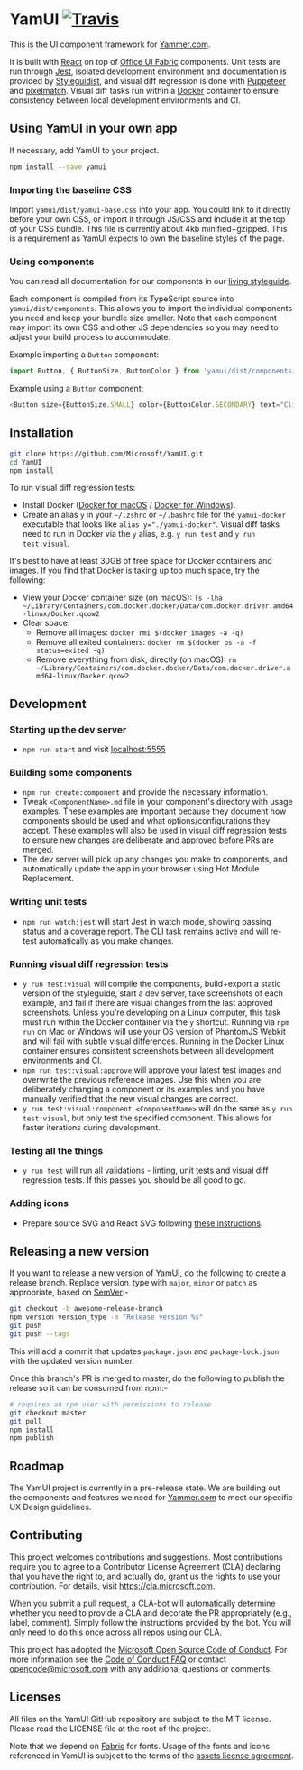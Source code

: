 # YamUI [![Travis](https://img.shields.io/travis/Microsoft/YamUI.svg)](https://travis-ci.org/Microsoft/YamUI)

This is the UI component framework for [Yammer.com](https://www.yammer.com/).

It is built with [React](https://reactjs.org/) on top of [Office UI Fabric](https://dev.office.com/fabric#/components/) components. Unit tests are run through [Jest](https://facebook.github.io/jest/), isolated development environment and documentation is provided by [Styleguidist](https://react-styleguidist.js.org/), and visual diff regression is done with [Puppeteer](https://github.com/GoogleChrome/puppeteer) and [pixelmatch](https://github.com/mapbox/pixelmatch). Visual diff tasks run within a [Docker](https://www.docker.com/) container to ensure consistency between local development environments and CI.

## Using YamUI in your own app

If necessary, add YamUI to your project.

```sh
npm install --save yamui
```

### Importing the baseline CSS

Import `yamui/dist/yamui-base.css` into your app. You could link to it directly before your own CSS, or import it through JS/CSS and include it at the top of your CSS bundle. This file is currently about 4kb minified+gzipped. This is a requirement as YamUI expects to own the baseline styles of the page.

### Using components

You can read all documentation for our components in our [living styleguide](https://microsoft.github.io/YamUI/).

Each component is compiled from its TypeScript source into `yamui/dist/components`. This allows you to import the individual components you need and keep your bundle size smaller. Note that each component may import its own CSS and other JS dependencies so you may need to adjust your build process to accommodate.

Example importing a `Button` component:

```js
import Button, { ButtonSize, ButtonColor } from 'yamui/dist/components/Button';
```

Example using a `Button` component:

```js
<Button size={ButtonSize.SMALL} color={ButtonColor.SECONDARY} text="Click me!" />
```

## Installation

```sh
git clone https://github.com/Microsoft/YamUI.git
cd YamUI
npm install
```

To run visual diff regression tests:

* Install Docker ([Docker for macOS](https://docs.docker.com/docker-for-mac/install/) / [Docker for Windows](https://docs.docker.com/docker-for-windows/install/)).
* Create an alias `y` in your `~/.zshrc` or `~/.bashrc` file for the `yamui-docker` executable that looks like `alias y="./yamui-docker"`. Visual diff tasks need to run in Docker via the `y` alias, e.g. `y run test` and `y run test:visual`.

It's best to have at least 30GB of free space for Docker containers and images. If you find that Docker is taking up too much space, try the following:

* View your Docker container size (on macOS): `ls -lha ~/Library/Containers/com.docker.docker/Data/com.docker.driver.amd64-linux/Docker.qcow2`
* Clear space:
  * Remove all images: `docker rmi $(docker images -a -q)`
  * Remove all exited containers: `docker rm $(docker ps -a -f status=exited -q)`
  * Remove everything from disk, directly (on macOS): `rm ~/Library/Containers/com.docker.docker/Data/com.docker.driver.amd64-linux/Docker.qcow2`

## Development

### Starting up the dev server

* `npm run start` and visit [localhost:5555](http://localhost:5555/)

### Building some components

* `npm run create:component` and provide the necessary information.
* Tweak `<ComponentName>.md` file in your component's directory with usage examples. These examples are important because they document how components should be used and what options/configurations they accept. These examples will also be used in visual diff regression tests to ensure new changes are deliberate and approved before PRs are merged.
* The dev server will pick up any changes you make to components, and automatically update the app in your browser using Hot Module Replacement.

### Writing unit tests

* `npm run watch:jest` will start Jest in watch mode, showing passing status and a coverage report. The CLI task remains active and will re-test automatically as you make changes.

### Running visual diff regression tests

* `y run test:visual` will compile the components, build+export a static version of the styleguide, start a dev server, take screenshots of each example, and fail if there are visual changes from the last approved screenshots. Unless you're developing on a Linux computer, this task must run within the Docker container via the `y` shortcut. Running via `npm run` on Mac or Windows will use your OS version of PhantomJS Webkit and will fail with subtle visual differences. Running in the Docker Linux container ensures consistent screenshots between all development environments and CI.
* `npm run test:visual:approve` will approve your latest test images and overwrite the previous reference images. Use this when you are deliberately changing a component or its examples and you have manually verified that the new visual changes are correct.
* `y run test:visual:component <ComponentName>` will do the same as `y run test:visual`, but only test the specified component. This allows for faster iterations during development.
### Testing all the things

* `y run test` will run all validations - linting, unit tests and visual diff regression tests. If this passes you should be all good to go.

### Adding icons

* Prepare source SVG and React SVG following [these instructions](https://github.com/Microsoft/YamUI/tree/master/assets/icons).

## Releasing a new version

If you want to release a new version of YamUI, do the following to create a release branch. Replace version_type with `major`, `minor`
or `patch` as appropriate, based on [SemVer](https://semver.org):-

```sh
git checkout -b awesome-release-branch
npm version version_type -m "Release version %s"
git push
git push --tags
```

This will add a commit that updates `package.json` and `package-lock.json` with the updated version number.

Once this branch's PR is merged to master, do the following to publish the release so it can be consumed from npm:-

```sh
# requires an npm user with permissions to release
git checkout master
git pull
npm install
npm publish
```

## Roadmap

The YamUI project is currently in a pre-release state. We are building out the components and features we need for [Yammer.com](https://www.yammer.com/) to meet our specific UX Design guidelines.

## Contributing

This project welcomes contributions and suggestions.  Most contributions require you to agree to a Contributor License Agreement (CLA) declaring that you have the right to, and actually do, grant us the rights to use your contribution. For details, visit <https://cla.microsoft.com>.

When you submit a pull request, a CLA-bot will automatically determine whether you need to provide a CLA and decorate the PR appropriately (e.g., label, comment). Simply follow the instructions provided by the bot. You will only need to do this once across all repos using our CLA.

This project has adopted the [Microsoft Open Source Code of Conduct](https://opensource.microsoft.com/codeofconduct/). For more information see the [Code of Conduct FAQ](https://opensource.microsoft.com/codeofconduct/faq/) or contact [opencode@microsoft.com](mailto:opencode@microsoft.com) with any additional questions or comments.

## Licenses

All files on the YamUI GitHub repository are subject to the MIT license. Please read the LICENSE file at the root of the project.

Note that we depend on [Fabric](https://github.com/OfficeDev/office-ui-fabric-react/tree/master/packages/office-ui-fabric-react) for fonts. Usage of the fonts and icons referenced in YamUI is subject to the terms of the [assets license agreement](https://static2.sharepointonline.com/files/fabric/assets/license.txt).
